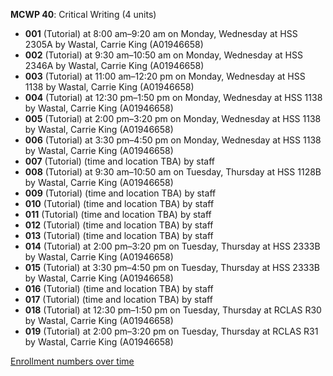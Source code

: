**MCWP 40**: Critical Writing (4 units)

- **001** (Tutorial) at 8:00 am–9:20 am on Monday, Wednesday at HSS 2305A by Wastal, Carrie King (A01946658)
- **002** (Tutorial) at 9:30 am–10:50 am on Monday, Wednesday at HSS 2346A by Wastal, Carrie King (A01946658)
- **003** (Tutorial) at 11:00 am–12:20 pm on Monday, Wednesday at HSS 1138 by Wastal, Carrie King (A01946658)
- **004** (Tutorial) at 12:30 pm–1:50 pm on Monday, Wednesday at HSS 1138 by Wastal, Carrie King (A01946658)
- **005** (Tutorial) at 2:00 pm–3:20 pm on Monday, Wednesday at HSS 1138 by Wastal, Carrie King (A01946658)
- **006** (Tutorial) at 3:30 pm–4:50 pm on Monday, Wednesday at HSS 1138 by Wastal, Carrie King (A01946658)
- **007** (Tutorial) (time and location TBA) by staff
- **008** (Tutorial) at 9:30 am–10:50 am on Tuesday, Thursday at HSS 1128B by Wastal, Carrie King (A01946658)
- **009** (Tutorial) (time and location TBA) by staff
- **010** (Tutorial) (time and location TBA) by staff
- **011** (Tutorial) (time and location TBA) by staff
- **012** (Tutorial) (time and location TBA) by staff
- **013** (Tutorial) (time and location TBA) by staff
- **014** (Tutorial) at 2:00 pm–3:20 pm on Tuesday, Thursday at HSS 2333B by Wastal, Carrie King (A01946658)
- **015** (Tutorial) at 3:30 pm–4:50 pm on Tuesday, Thursday at HSS 2333B by Wastal, Carrie King (A01946658)
- **016** (Tutorial) (time and location TBA) by staff
- **017** (Tutorial) (time and location TBA) by staff
- **018** (Tutorial) at 12:30 pm–1:50 pm on Tuesday, Thursday at RCLAS R30 by Wastal, Carrie King (A01946658)
- **019** (Tutorial) at 2:00 pm–3:20 pm on Tuesday, Thursday at RCLAS R31 by Wastal, Carrie King (A01946658)

[Enrollment numbers over time](./MCWP40.tsv)
